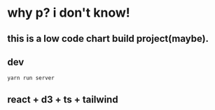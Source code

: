 # why p? i don't know!
## this is a low code chart build project(maybe).
## dev
```
yarn run server
```

## react + d3 + ts + tailwind

